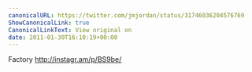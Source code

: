 ```yaml
---
canonicalURL: https://twitter.com/jmjordan/status/31746036204576769
ShowCanonicalLink: true
CanonicalLinkText: View original on
date: 2011-01-30T16:10:19+00:00
---
```

Factory http://instagr.am/p/BS9be/